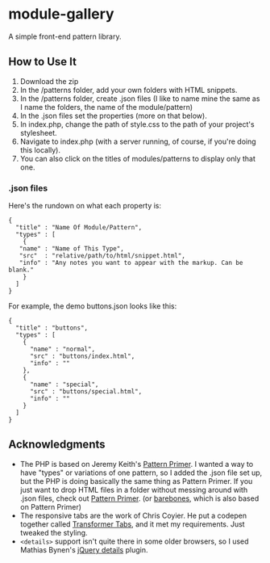 module-gallery
==============

A simple front-end pattern library.

## How to Use It
1. Download the zip
2. In the /patterns folder, add your own folders with HTML snippets.
3. In the /patterns folder, create .json files (I like to name mine the same as I name the folders, the name of the module/pattern)
4. In the .json files set the properties (more on that below).
5. In index.php, change the path of style.css to the path of your project's stylesheet.
5. Navigate to index.php (with a server running, of course, if you're doing this locally).
6. You can also click on the titles of modules/patterns to display only that one.

### .json files
Here's the rundown on what each property is:
```
{
  "title" : "Name Of Module/Pattern",
  "types" : [
    {
   "name" : "Name of This Type",
   "src"  : "relative/path/to/html/snippet.html",
   "info" : "Any notes you want to appear with the markup. Can be blank."
    }
  ]
}
```
For example, the demo buttons.json looks like this:
```
{
  "title" : "buttons",
  "types" : [
    {
      "name" : "normal",
      "src" : "buttons/index.html",
      "info" : ""
    },
    {
      "name" : "special",
      "src" : "buttons/special.html",
      "info" : ""
    }
  ]
}
```

## Acknowledgments
* The PHP is based on Jeremy Keith's [Pattern Primer](https://github.com/adactio/Pattern-Primer). I wanted a way to have "types" or variations of one pattern, so I added the .json file set up, but the PHP is doing basically the same thing as Pattern Primer. If you just want to drop HTML files in a folder without messing around with .json files, check out [Pattern Primer](https://github.com/adactio/Pattern-Primer). (or [barebones](https://github.com/paulrobertlloyd/barebones), which is also based on Pattern Primer)
* The responsive tabs are the work of Chris Coyier. He put a codepen together called [Transformer Tabs](http://codepen.io/chriscoyier/pen/gHnGD), and it met my requirements. Just tweaked the styling.
* `<details>` support isn't quite there in some older browsers, so I used Mathias Bynen's [jQuery details](https://github.com/mathiasbynens/jquery-details) plugin.
